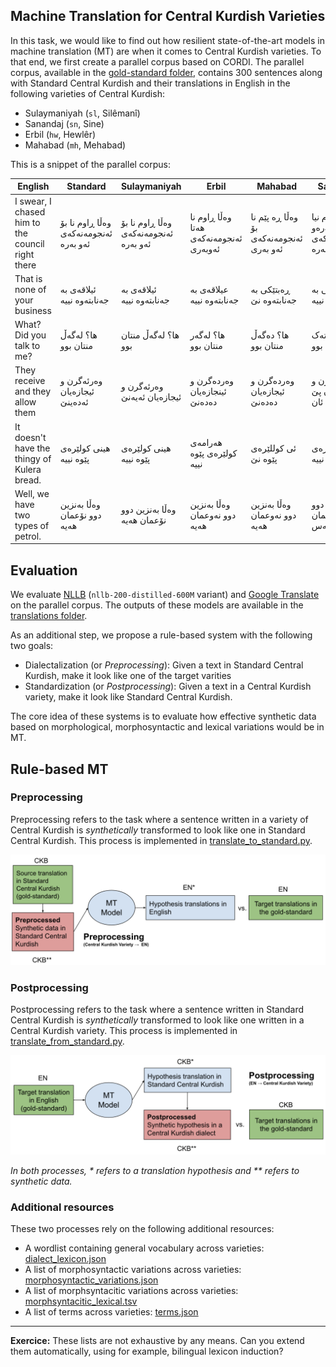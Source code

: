## Machine Translation for Central Kurdish Varieties

In this task, we would like to find out how resilient state-of-the-art models in machine translation (MT) are when it comes to Central Kurdish varieties. To that end, we first create a parallel corpus based on CORDI. The parallel corpus, available in the [gold-standard folder](gold-standard), contains 300 sentences along with Standard Central Kurdish and their translations in English in the following varieties of Central Kurdish:

- Sulaymaniyah (`sl`, Silêmanî)
- Sanandaj (`sn`, Sine)
- Erbil (`hw`, Hewlêr)
- Mahabad (`mh`, Mehabad)

This is a snippet of the parallel corpus:

| English                                                      | Standard                                           | Sulaymaniyah                                           | Erbil                                                 | Mahabad                                               | Sanandaj                                                  |
|--------------------------------------------------------------|----------------------------------------------------|----------------------------------------------------|-------------------------------------------------------|-------------------------------------------------------|------------------------------------------------------|
| I swear, I chased him to the council right there             | وەڵا ڕاوم نا بۆ ئەنجومەنەکەی ئەو بەرە              | وەڵا ڕاوم نا بۆ ئەنجومەنەکەی ئەو بەرە              | وەڵا ڕاوم نا هەتا ئەنجومەنەکەی ئەوبەری                | وەڵا ڕە پێم نا بۆ ئەنجومەنەکەی ئەو بەری               | وەڵا ڕاوم نیا بەرەو ئەنجومەنەکەی ئەو بەرە            |
| That is none of your business                                | ئیلاقەی بە جەنابتەوە نییە                          | ئیلاقەی بە جەنابتەوە نییە                          | عیلاقەی بە جەنابتەوە نییە                             | ڕەبتێکی بە جەنابتەوە نێ                               | ڕەبتی بە جەنابتەو نییە                               |
| What? Did you talk to me?                                    | ها؟ لەگەڵ منتان بوو                                | ها؟ لەگەڵ منتان بوو                                | ها؟ لەگەر منتان بوو                                   | ها؟ دەگەڵ منتان بوو                                   | ها؟ لەتەک منتان بوو                                  |
| They receive and they allow them                             | وەرئەگرن و ئیجازەیان ئەدەینێ                       | وەرئەگرن و ئیجازەیان ئەیەنێ                        | وەردەگرن و ئینجازەیان دەدەنێ                          | وەردەگرن و ئیجازەیان دەدەنێ                           | ئەگرن و ئیجازەیان پێ ئان                             |
| It doesn't have the thingy of Kulera bread.                  | هینی کولێرەی پێوە نییە                             | هینی کولێرەی پێوە نییە                             | هەرامەی کولێرەی پێوە نییە                             | ئی کوللێرەی پێوە نێ                                   | هین کولێرەی پێو نییە                                 |
| Well, we have two types of petrol.                           | وەڵا بەنزین دوو نۆعمان هەیە                        | وەڵا بەنزین دوو نۆعمان هەیە                        | وەڵا بەنزین دوو نەوعمان هەیە                          | وەڵا بەنزین دوو نەوعمان هەیە                          | وەڵا بنزین دوو نەوعمان هەس                           |


## Evaluation
We evaluate [NLLB](https://github.com/facebookresearch/fairseq/tree/nllb) (`nllb-200-distilled-600M` variant) and [Google Translate](https://translate.google.com/) on the parallel corpus. The outputs of these models are available in the [translations folder](translations).

As an additional step, we propose a rule-based system with the following two goals:

- Dialectalization (or *Preprocessing*): Given a text in Standard Central Kurdish, make it look like one of the target varities
- Standardization (or *Postprocessing*): Given a text in a Central Kurdish variety, make it look like Standard Central Kurdish. 

The core idea of these systems is to evaluate how effective synthetic data based on morphological, morphosyntactic and lexical variations would be in MT. 

## Rule-based MT
### Preprocessing
Preprocessing refers to the task where a sentence written in a variety of Central Kurdish is *synthetically* transformed to look like one in Standard Central Kurdish. This process is implemented in [translate\_to\_standard.py](translate_to_standard.py).

<p align="center">
  <img src="preprocessing.png" alt="preprocessing.png">
</p>

### Postprocessing
Postprocessing refers to the task where a sentence written in Standard Central Kurdish is *synthetically* transformed to look like one written in a Central Kurdish variety. This process is implemented in [translate\_from\_standard.py](translate_from_standard.py).

<p align="center">
  <img src="postprocessing.png" alt="postpeocessing.png">
</p>

*In both processes, * refers to a translation hypothesis and ** refers to synthetic data.*

### Additional resources
These two processes rely on the following additional resources:

- A wordlist containing general vocabulary across varieties: [dialect_lexicon.json](dialect_lexicon.json)
- A list of morphosyntactic variations across varieties: [morphosyntactic_variations.json](morphosyntactic_variations.json)
- A list of morphsyntacitic variations across varieties: [morphsyntacitic_lexical.tsv](morphsyntacitic_lexical.tsv)
- A list of terms across varieties: [terms.json](terms.json)

---

**Exercice:** These lists are not exhaustive by any means. Can you extend them automatically, using for example, bilingual lexicon induction? 


